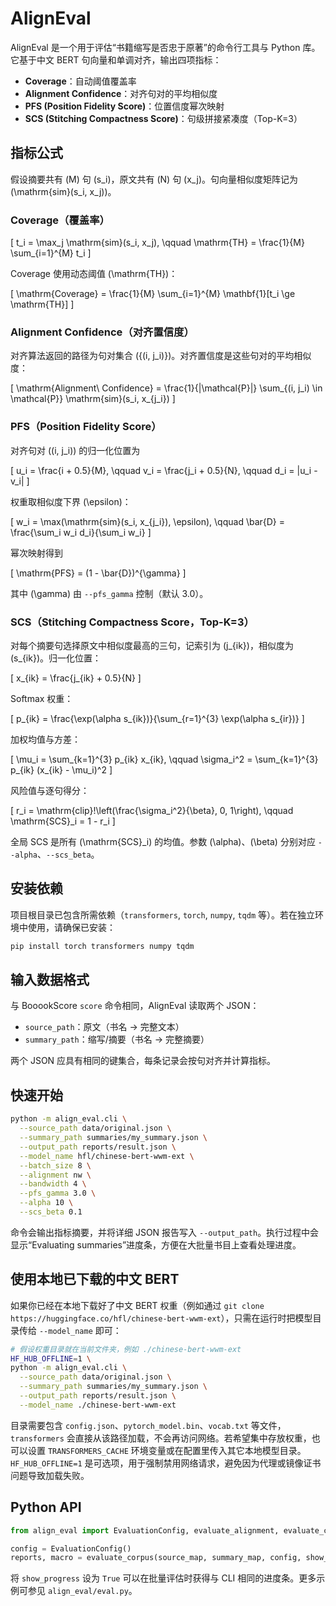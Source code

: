# AlignEval

AlignEval 是一个用于评估“书籍缩写是否忠于原著”的命令行工具与 Python 库。它基于中文 BERT 句向量和单调对齐，输出四项指标：

- **Coverage**：自动阈值覆盖率
- **Alignment Confidence**：对齐句对的平均相似度
- **PFS (Position Fidelity Score)**：位置信度幂次映射
- **SCS (Stitching Compactness Score)**：句级拼接紧凑度（Top-K=3）

## 指标公式

假设摘要共有 \(M\) 句 \(s_i\)，原文共有 \(N\) 句 \(x_j\)。句向量相似度矩阵记为 \(\mathrm{sim}(s_i, x_j)\)。

### Coverage（覆盖率）

\[
t_i = \max_j \mathrm{sim}(s_i, x_j), \qquad \mathrm{TH} = \frac{1}{M} \sum_{i=1}^{M} t_i
\]

Coverage 使用动态阈值 \(\mathrm{TH}\)：

\[
\mathrm{Coverage} = \frac{1}{M} \sum_{i=1}^{M} \mathbf{1}[t_i \ge \mathrm{TH}]
\]

### Alignment Confidence（对齐置信度）

对齐算法返回的路径为句对集合 \(\{(i, j_i)\}\)。对齐置信度是这些句对的平均相似度：

\[
\mathrm{Alignment\ Confidence} = \frac{1}{|\mathcal{P}|} \sum_{(i, j_i) \in \mathcal{P}} \mathrm{sim}(s_i, x_{j_i})
\]

### PFS（Position Fidelity Score）

对齐句对 \((i, j_i)\) 的归一化位置为

\[
u_i = \frac{i + 0.5}{M}, \qquad v_i = \frac{j_i + 0.5}{N}, \qquad d_i = |u_i - v_i|
\]

权重取相似度下界 \(\epsilon\)：

\[
w_i = \max(\mathrm{sim}(s_i, x_{j_i}), \epsilon), \qquad \bar{D} = \frac{\sum_i w_i d_i}{\sum_i w_i}
\]

幂次映射得到

\[
\mathrm{PFS} = (1 - \bar{D})^{\gamma}
\]

其中 \(\gamma\) 由 `--pfs_gamma` 控制（默认 3.0）。

### SCS（Stitching Compactness Score，Top-K=3）

对每个摘要句选择原文中相似度最高的三句，记索引为 \(j_{ik}\)，相似度为 \(s_{ik}\)。归一化位置：

\[
x_{ik} = \frac{j_{ik} + 0.5}{N}
\]

Softmax 权重：

\[
p_{ik} = \frac{\exp(\alpha s_{ik})}{\sum_{r=1}^{3} \exp(\alpha s_{ir})}
\]

加权均值与方差：

\[
\mu_i = \sum_{k=1}^{3} p_{ik} x_{ik}, \qquad \sigma_i^2 = \sum_{k=1}^{3} p_{ik} (x_{ik} - \mu_i)^2
\]

风险值与逐句得分：

\[
r_i = \mathrm{clip}\!\left(\frac{\sigma_i^2}{\beta}, 0, 1\right), \qquad \mathrm{SCS}_i = 1 - r_i
\]

全局 SCS 是所有 \(\mathrm{SCS}_i\) 的均值。参数 \(\alpha\)、\(\beta\) 分别对应 `--alpha`、`--scs_beta`。

## 安装依赖

项目根目录已包含所需依赖（`transformers`, `torch`, `numpy`, `tqdm` 等）。若在独立环境中使用，请确保已安装：

```bash
pip install torch transformers numpy tqdm
```

## 输入数据格式

与 BooookScore `score` 命令相同，AlignEval 读取两个 JSON：

- `source_path`：原文（书名 → 完整文本）
- `summary_path`：缩写/摘要（书名 → 完整摘要）

两个 JSON 应具有相同的键集合，每条记录会按句对齐并计算指标。

## 快速开始

```bash
python -m align_eval.cli \
  --source_path data/original.json \
  --summary_path summaries/my_summary.json \
  --output_path reports/result.json \
  --model_name hfl/chinese-bert-wwm-ext \
  --batch_size 8 \
  --alignment nw \
  --bandwidth 4 \
  --pfs_gamma 3.0 \
  --alpha 10 \
  --scs_beta 0.1
```

命令会输出指标摘要，并将详细 JSON 报告写入 `--output_path`。执行过程中会显示“Evaluating summaries”进度条，方便在大批量书目上查看处理进度。

## 使用本地已下载的中文 BERT

如果你已经在本地下载好了中文 BERT 权重（例如通过 `git clone https://huggingface.co/hfl/chinese-bert-wwm-ext`），只需在运行时把模型目录传给 `--model_name` 即可：

```bash
# 假设权重目录就在当前文件夹，例如 ./chinese-bert-wwm-ext
HF_HUB_OFFLINE=1 \
python -m align_eval.cli \
  --source_path data/original.json \
  --summary_path summaries/my_summary.json \
  --output_path reports/result.json \
  --model_name ./chinese-bert-wwm-ext
```

目录需要包含 `config.json`、`pytorch_model.bin`、`vocab.txt` 等文件，`transformers` 会直接从该路径加载，不会再访问网络。若希望集中存放权重，也可以设置 `TRANSFORMERS_CACHE` 环境变量或在配置里传入其它本地模型目录。`HF_HUB_OFFLINE=1` 是可选项，用于强制禁用网络请求，避免因为代理或镜像证书问题导致加载失败。

## Python API

```python
from align_eval import EvaluationConfig, evaluate_alignment, evaluate_corpus

config = EvaluationConfig()
reports, macro = evaluate_corpus(source_map, summary_map, config, show_progress=True)
```

将 `show_progress` 设为 `True` 可以在批量评估时获得与 CLI 相同的进度条。更多示例可参见 `align_eval/eval.py`。

